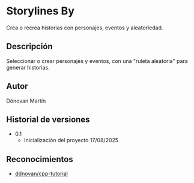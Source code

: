 # Storylines By

Crea o recrea historias con personajes, eventos y aleatoriedad. 

## Descripción

Seleccionar o crear personajes y eventos, con una "ruleta aleatoria" para generar historias.

## Autor

Dónovan Martín

## Historial de versiones

* 0.1
   * Inicialización del proyecto 17/08/2025

## Reconocimientos

* [ddnovan/cpp-tutorial](https://github.com/ddnovan/cpp-tutorial)
